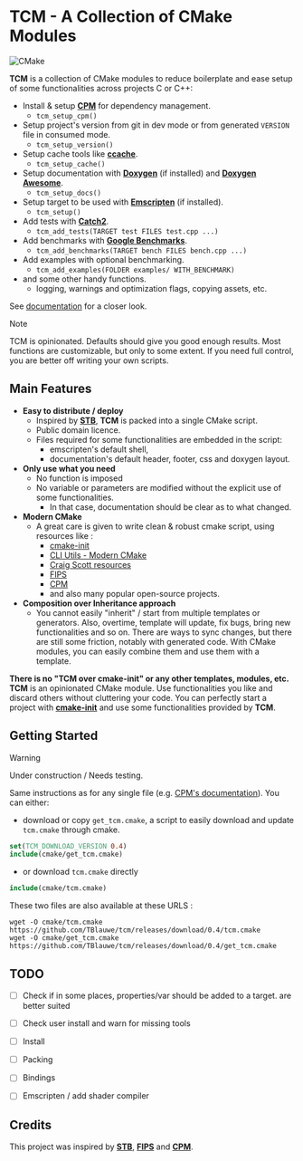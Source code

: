 # TCM - A Collection of CMake Modules

![CMake](https://img.shields.io/badge/CMake%20%3E%3D%203.26-%23008FBA.svg?style=for-the-badge&logo=cmake&logoColor=white)

__TCM__ is a collection of CMake modules to reduce boilerplate and ease setup of some functionalities across projects C or C++:

* Install & setup __[CPM](https://github.com/cpm-cmake/CPM.cmake)__ for dependency management.
  * `tcm_setup_cpm()`
* Setup project's version from git in dev mode or from generated `VERSION` file in consumed mode.
  * `tcm_setup_version()`
* Setup cache tools like __[ccache](https://ccache.dev/)__.
  * `tcm_setup_cache()`
* Setup documentation with __[Doxygen](https://www.doxygen.nl/)__ (if installed) and __[Doxygen Awesome](https://github.com/jothepro/doxygen-awesome-css)__.
  * `tcm_setup_docs()`
* Setup target to be used with __[Emscripten](https://emscripten.org)__ (if installed).
  * `tcm_setup()`
* Add tests with __[Catch2](https://github.com/catchorg/Catch2)__.
  * `tcm_add_tests(TARGET test FILES test.cpp ...)`
* Add benchmarks with __[Google Benchmarks](https://github.com/google/benchmark)__.
  * `tcm_add_benchmarks(TARGET bench FILES bench.cpp ...)`
* Add examples with optional benchmarking.
  * `tcm_add_examples(FOLDER examples/ WITH_BENCHMARK)`
* and some other handy functions.
  * logging, warnings and optimization flags, copying assets, etc.

See [documentation](TODO) for a closer look.

> [!NOTE]
>
> TCM is opinionated.
> Defaults should give you good enough results.
> Most functions are customizable, but only to some extent.
> If you need full control, you are better off writing your own scripts.


## Main Features

* __Easy to distribute / deploy__ 
  * Inspired by __[STB](https://github.com/nothings/stb)__, __TCM__ is packed into a single CMake script.
  * Public domain licence.
  * Files required for some functionalities are embedded in the script:
    * emscripten's default shell,
    * documentation's default header, footer, css and doxygen layout.
* __Only use what you need__
  * No function is imposed
  * No variable or parameters are modified without the explicit use of some functionalities.
    * In that case, documentation should be clear as to what changed.
* __Modern CMake__
  * A great care is given to write clean & robust cmake script, using resources like :
    * [cmake-init](https://github.com/friendlyanon/cmake-init)
    * [CLI Utils - Modern CMake](https://cliutils.gitlab.io/modern-cmake/README.html)
    * [Craig Scott resources](https://crascit.com/2019/10/16/cppcon-2019-deep-cmake-for-library-authors/)
    * [FIPS](https://github.com/floooh/fips)
    * [CPM](https://github.com/cpm-cmake/CPM.cmake)
    * and also many popular open-source projects.
* __Composition over Inheritance approach__
  * You cannot easily "inherit" / start from multiple templates or generators.
    Also, overtime, template will update, fix bugs, bring new functionalities and so on.
    There are ways to sync changes, but there are still some friction, notably with generated code.
    With CMake modules, you can easily combine them and use them with a template.

__There is no "TCM over cmake-init" or any other templates, modules, etc.__
__TCM__ is an opinionated CMake module. Use functionalities you like and discard others without cluttering your code.
You can perfectly start a project with __[cmake-init](https://github.com/friendlyanon/cmake-init)__ and use some functionalities provided by __TCM__.


## Getting Started

> [!WARNING]
>
> Under construction / Needs testing.

Same instructions as for any single file (e.g. [CPM's documentation](https://github.com/cpm-cmake/CPM.cmake?tab=readme-ov-file#adding-cpm)).
You can either:

* download or copy `get_tcm.cmake`, a script to easily download and update `tcm.cmake` through cmake.
 
```cmake
set(TCM_DOWNLOAD_VERSION 0.4)
include(cmake/get_tcm.cmake)
```

* or download `tcm.cmake` directly

```cmake
include(cmake/tcm.cmake)
```

These two files are also available at these URLS :

```
wget -O cmake/tcm.cmake https://github.com/TBlauwe/tcm/releases/download/0.4/tcm.cmake
wget -O cmake/get_tcm.cmake https://github.com/TBlauwe/tcm/releases/download/0.4/get_tcm.cmake
```


## TODO

- [ ] Check if in some places, properties/var should be added to a target. are better suited 
- [ ] Check user install and warn for missing tools
- [ ] Install
- [ ] Packing
- [ ] Bindings
- [ ] Emscripten / add shader compiler


## Credits

This project was inspired by __[STB](https://github.com/nothings/stb)__, __[FIPS](https://github.com/floooh/fips)__ and __[CPM](https://github.com/cpm-cmake/CPM.cmake)__.
